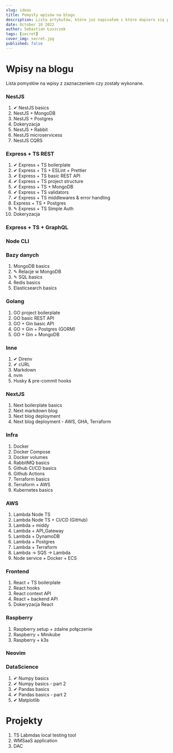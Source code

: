 ```yaml
---
slug: ideas
title: Pomysły wpisów na blogu
description: Lista artykułów, które już napisałem i które dopiero się pojawią.
date: October 10 2022
author: Sebastian Łuszczek
tags: [secret]
cover_img: secret.jpg
published: false
---
```


# Wpisy na blogu

Lista pomysłów na wpisy z zaznaczeniem czy zostały wykonane.

### NestJS

1. ✔ NestJS basics
2. NestJS + MongoDB
3. NestJS + Postgres
4. Dokeryzacja
5. NestJS + Rabbit
6. NestJS microservicess
7. NestJS CQRS

### Express + TS REST

1. ✔ Express + TS boilerplate
2. ✔ Express + TS + ESLint + Prettier
3. ✔ Express + TS basic REST API
4. ✔ Express + TS project structure
5. ✔ Express + TS + MongoDB
6. ✔ Express + TS validators
7. ✔ Express + TS middlewares & error handling
8. Express + TS + Postgres
9. ✎ Express + TS Simple Auth
10. Dokeryzacja

### Express + TS + GraphQL

### Node CLI

### Bazy danych

1. MongoDB basics
2. ✎ Relacje w MongoDB
3. ✎ SQL basics
4. Redis basics
5. Elasticsearch basics

### Golang

1. GO project boilerplate
2. GO basic REST API
3. GO + Gin basic API
4. GO + Gin + Postgres (GORM)
5. GO + Gin + MongoDB

### Inne

1. ✔ Direnv
2. ✔ cURL
3. Markdown
4. nvm
5. Husky & pre-commit hooks

### NextJS

1. Next boilerplate basics
2. Next markdown blog
3. Next blog deployment
4. Next blog deployment - AWS, GHA, Terraform

### Infra

1. Docker
2. Docker Compose
3. Docker volumes
4. RabbitMQ basics
5. Github CI/CD basics
6. Github Actions
7. Terraform basics
8. Terraform + AWS
9. Kubernetes basics

### AWS

1. Lambda Node TS
2. Lambda Node TS + CI/CD (GitHub)
3. Lambda + middy
4. Lambda + API_Gateway
5. Lambda + DynamoDB
6. Lambda + Postgres
7. Lambda + Terraform
8. Lambda -> SQS -> Lambda
9. Node service + Docker + ECS

### Frontend

1. React + TS boilerplate
2. React hooks
3. React context API
4. React + backend API
5. Dokeryzacja React

### Raspberry

1. Raspberry setup + zdalne połączenie
2. Raspberry + Minikube
3. Raspberry + k3s

### Neovim

### DataScience

1. ✔ Numpy basics
2. ✔ Numpy basics - part 2
3. ✔ Pandas basics
4. ✔ Pandas basics - part 2
5. ✔ Matplotlib

# Projekty

1. TS Labmdas local testing tool
2. WMSaaS application
3. DAC
